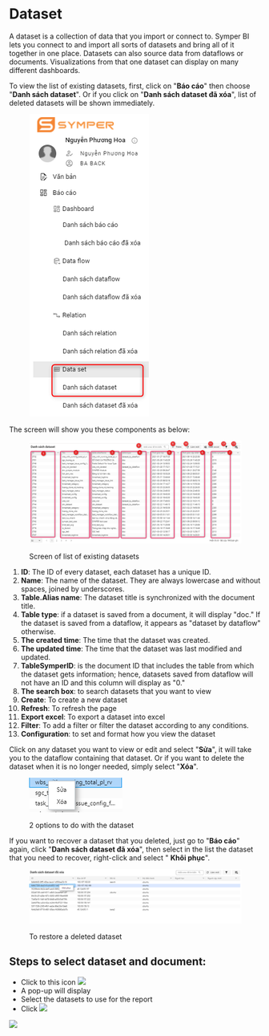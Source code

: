 # Dataset

A dataset is a collection of data that you import or connect to. Symper BI lets you connect to and import all sorts of datasets and bring all of it together in one place. Datasets can also source data from dataflows or documents. Visualizations from that one dataset can display on many different dashboards.

To view the list of existing datasets, first, click on "**Báo cáo**" then choose "**Danh sách dataset**". Or if you click on "**Danh sách dataset đã xóa**", list of deleted datasets will be shown immediately.

<figure><img src="../../.gitbook/assets/image (3) (1) (2).png" alt=""><figcaption></figcaption></figure>

The screen will show you these components as below:

<figure><img src="../../.gitbook/assets/image (12).png" alt=""><figcaption><p>Screen of list of existing datasets</p></figcaption></figure>

1. **ID**: The ID of every dataset, each dataset has a unique ID.
2. **Name**: The name of the dataset. They are always lowercase and without spaces, joined by underscores.
3. **Table.Alias name**: The dataset title is synchronized with the document title.
4. **Table type**: if a dataset is saved from a document, it will display "doc." If the dataset is saved from a dataflow, it appears as "dataset by dataflow" otherwise.
5. **The created time**: The time that the dataset was created.
6. **The updated time**: The time that the dataset was last modified and updated.
7. **TableSymperID**: is the document ID that includes the table from which the dataset gets information; hence, datasets saved from dataflow will not have an ID and this column will display as "0."
8. **The search box**: to search datasets that you want to view
9. **Create**: To create a new dataset
10. **Refresh**: To refresh the page
11. **Export excel**: To export a dataset into excel
12. **Filter**: To add a filter or filter the dataset according to any conditions.
13. **Configuration**: to set and format how you view the dataset

Click on any dataset you want to view or edit and select "**Sửa**", it will take you to the dataflow containing that dataset. Or if you want to delete the dataset when it is no longer needed, simply select "**Xóa**".

<figure><img src="../../.gitbook/assets/image (24).png" alt=""><figcaption><p>2 options to do with the dataset</p></figcaption></figure>

If you want to recover a dataset that you deleted, just go to "**Báo cáo**" again, click "**Danh sách dataset đã xóa**", then select in the list the dataset that you need to recover, right-click and select " **Khôi phục**".

<figure><img src="../../.gitbook/assets/image (2) (4).png" alt=""><figcaption><p>To restore a deleted dataset</p></figcaption></figure>

## **Steps to select dataset and document:**

* Click to this icon ![](https://lh5.googleusercontent.com/CWZXALcBjlxASXaj8dqIRetkfTUq3wQvHY\_mnYaayRxAiHWU-0izpQUsq21dtARBUKxUn6J4kwei5juB-kBsSsBAgerEJ2a\_txcmc-05i3Om9Vu0m\_fTduWXlfHtevvKCNG9VAvy)
* A pop-up will display
* Select the datasets to use for the report
* Click ![](https://lh5.googleusercontent.com/VqHhsuQ239n0x\_Pi6TE3oHPLmu\_AX6Jy2QKYBSpHVtA-4MJ5xcukTdXAdkNI\_ug2QhMXRmwb-LcpNQYEXP7yi0lcFkBYdlKvLFBVNxKH0GOYcoNxoDi\_fkEo4ZbWuC7crhEiLTIy)

![](https://lh4.googleusercontent.com/A3wdSzfRr2o0QIvZPHeoHggrepvRPjWul32rQhImDYilb10VDC-6lxQ1um1ZNFho5wBhfL7TRcGyaBseVuJfeF87zzlJml-ipbBX2alKr8NEVmRe1elkEYPH6JGIUr0vIhV\_fjzV)
